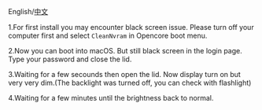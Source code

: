 
English/[中文](README_CN.md)

1.For first install you may encounter black screen issue. Please turn off your computer first and select `CleanNvram` in Opencore boot menu.

2.Now you can boot into macOS. But still black screen in the login page. Type your password and close the lid.

3.Waiting for a few secounds then open the lid. Now display turn on but very very dim.(The backlight was turned off, you can check with flashlight)

4.Waiting for a few minutes until the brightness back to normal. 
